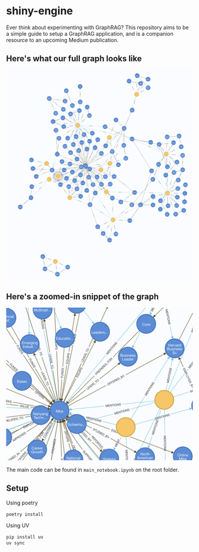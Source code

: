 # shiny-engine

Ever think about experimenting with GraphRAG? This repository aims to be a simple guide to setup a GraphRAG application, and is a companion resource to an upcoming Medium publication.

## Here's what our full graph looks like
<p align="center">
    <img src="./images/full_kg.png">
</p>

## Here's a zoomed-in snippet of the graph
<p align="center">
    <img src="./images/full_kg_zoomed.png">
</p>

The main code can be found in `main_notebook.ipynb` on the root folder.

## Setup
Using poetry
```
poetry install
```

Using UV
```
pip install uv
uv sync
```